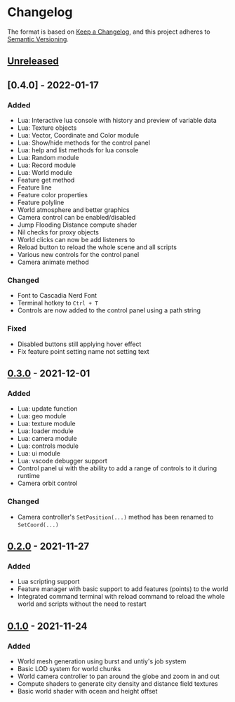 # Changelog
The format is based on [Keep a Changelog](https://keepachangelog.com/en/1.0.0/),
and this project adheres to [Semantic Versioning](https://semver.org/spec/v2.0.0.html).

## [Unreleased]
## [0.4.0] - 2022-01-17
### Added
- Lua: Interactive lua console with history and preview of variable data
- Lua: Texture objects
- Lua: Vector, Coordinate and Color module
- Lua: Show/hide methods for the control panel
- Lua: help and list methods for lua console
- Lua: Random module
- Lua: Record module
- Lua: World module
- Feature get method
- Feature line
- Feature color properties
- Feature polyline
- World atmosphere and better graphics
- Camera control can be enabled/disabled
- Jump Flooding Distance compute shader
- Nil checks for proxy objects
- World clicks can now be add listeners to
- Reload button to reload the whole scene and all scripts
- Various new controls for the control panel
- Camera animate method

### Changed
- Font to Cascadia Nerd Font
- Terminal hotkey to `Ctrl + T`
- Controls are now added to the control panel using a path string

### Fixed
- Disabled buttons still applying hover effect
- Fix feature point setting name not setting text


## [0.3.0] - 2021-12-01
### Added
- Lua: update function
- Lua: geo module
- Lua: texture module
- Lua: loader module
- Lua: camera module
- Lua: controls module
- Lua: ui module
- Lua: vscode debugger support
- Control panel ui with the ability to add a range of controls to it during runtime
- Camera orbit control

### Changed
 - Camera controller's `SetPosition(...)` method has been renamed to `SetCoord(...)`

## [0.2.0] - 2021-11-27
### Added
- Lua scripting support
- Feature manager with basic support to add features (points) to the world
- Integrated command terminal with reload command to reload the whole world and scripts without the need to restart

## [0.1.0] - 2021-11-24
### Added
- World mesh generation using burst and untiy's job system
- Basic LOD system for world chunks
- World camera controller to pan around the globe and zoom in and out
- Compute shaders to generate city density and distance field textures
- Basic world shader with ocean and height offset

[Unreleased]: https://github.com/fabSchneider/fab.geo/compare/v0.3.0...HEAD
[0.3.0]: https://github.com/fabSchneider/fab.geo/releases/tag/v0.4.0
[0.3.0]: https://github.com/fabSchneider/fab.geo/releases/tag/v0.3.0
[0.2.0]: https://github.com/fabSchneider/fab.geo/releases/tag/v0.2.0
[0.1.0]: https://github.com/fabSchneider/fab.geo/releases/tag/v0.1.0
